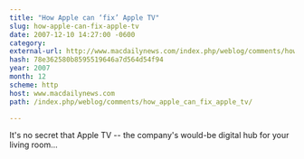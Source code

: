 ```yaml
---
title: "How Apple can ‘fix’ Apple TV"
slug: how-apple-can-fix-apple-tv
date: 2007-12-10 14:27:00 -0600
category: 
external-url: http://www.macdailynews.com/index.php/weblog/comments/how_apple_can_fix_apple_tv/
hash: 78e362580b8595519646a7d564d54f94
year: 2007
month: 12
scheme: http
host: www.macdailynews.com
path: /index.php/weblog/comments/how_apple_can_fix_apple_tv/

---
```


It's no secret that Apple TV -- the company's would-be digital hub for your living room...
